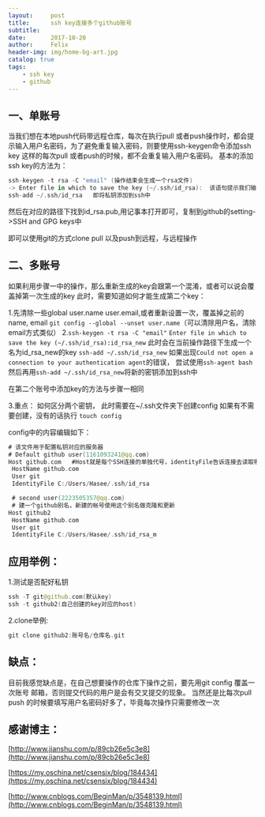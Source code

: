 ```yaml
---
layout:     post
title:      ssh key连接多个github账号
subtitle:
date:       2017-10-20
author:     Felix
header-img: img/home-bg-art.jpg
catalog: true
tags:
    - ssh key
    - github
---
```


## 一、单账号

当我们想在本地push代码带远程仓库，每次在执行pull 或者push操作时，都会提示输入用户名密码，为了避免重复输入密码，则要使用ssh-keygen命令添加ssh key
这样的每次pull 或者push的时候，都不会重复输入用户名密码。
基本的添加ssh key的方法为：
```swift
ssh-keygen -t rsa -C "email" (操作结束会生成一个rsa文件)
-> Enter file in which to save the key (~/.ssh/id_rsa):  该语句提示我们输入生成的key文件的名称，括号里面是该秘钥的路径
ssh-add ~/.ssh/id_rsa   即将私钥添加到ssh中
```
然后在对应的路径下找到id_rsa.pub,用记事本打开即可，复制到github的setting->SSH and GPG keys中

即可以使用git的方式clone pull 以及push到远程，与远程操作

## 二、多账号

如果利用步骤一中的操作，那么重新生成的key会跟第一个混淆，或者可以说会覆盖掉第一次生成的key
此时，需要知道如何才能生成第二个key：

1.先清除一些global user.name  user.email,或者重新设置一次，覆盖掉之前的name, email
    `git config --global --unset user.name`（可以清除用户名，清除email方式类似）
2.`ssh-keygen -t rsa -C "email"`
`Enter file in which to save the key (~/.ssh/id_rsa):id_rsa_new`    此时会在当前操作路径下生成一个名为id_rsa_new的key
`ssh-add ~/.ssh/id_rsa_new`
如果出现`Could not open a connection to your authentication agent`的错误，
尝试使用`ssh-agent bash`
然后再用`ssh-add ~/.ssh/id_rsa_new`将新的密钥添加到ssh中

在第二个账号中添加key的方法与步骤一相同

3.重点：
如何区分两个密钥，
此时需要在~/.ssh文件夹下创建config
如果有不需要创建，没有的话执行
    `touch config`

config中的内容编辑如下：
```swift
# 该文件用于配置私钥对应的服务器
# Default github user(1161093241@qq.com)
Host github.com   #Host就是每个SSH连接的单独代号，identityFile告诉连接去读取哪个私钥
 HostName github.com
 User git
 IdentityFile C:/Users/Hasee/.ssh/id_rsa

 # second user(2223505357@qq.com)
 # 建一个github别名，新建的帐号使用这个别名做克隆和更新
Host github2
 HostName github.com
 User git
 IdentityFile C:/Users/Hasee/.ssh/id_rsa_m
```
## 应用举例：

1.测试是否配好私钥
```swift
ssh -T git@github.com(默认key)
ssh -t github2(自己创建的key对应的host)
```
2.clone举例:
```swift
git clone github2:账号名/仓库名.git
```
## 缺点：
目前我感觉缺点是，在自己想要操作的仓库下操作之前，要先用git config 覆盖一次账号 邮箱，否则提交代码的用户是会有交叉提交的现象。
当然还是比每次pull  push 的时候要填写用户名密码好多了，毕竟每次操作只需要修改一次

## 感谢博主：

[http://www.jianshu.com/p/89cb26e5c3e8](http://www.jianshu.com/p/89cb26e5c3e8)

[https://my.oschina.net/csensix/blog/184434](https://my.oschina.net/csensix/blog/184434)

[http://www.cnblogs.com/BeginMan/p/3548139.html](http://www.cnblogs.com/BeginMan/p/3548139.html)


